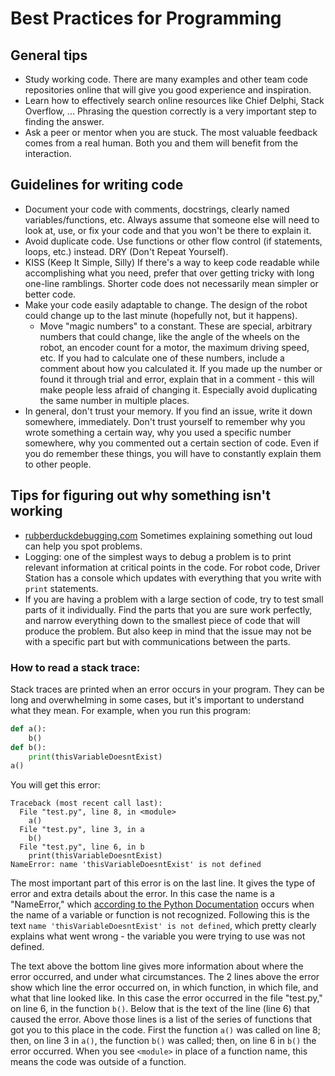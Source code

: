 # Best Practices for Programming

## General tips

- Study working code.  There are many examples and other team code repositories online that will give you good experience and inspiration.  
- Learn how to effectively search online resources like Chief Delphi, Stack Overflow, ... Phrasing the question correctly is a very important step to finding the answer.  
- Ask a peer or mentor when you are stuck.  The most valuable feedback comes from a real human.  Both you and them will benefit from the interaction.

## Guidelines for writing code

- Document your code with comments, docstrings, clearly named variables/functions, etc. Always assume that someone else will need to look at, use, or fix your code and that you won't be there to explain it.
- Avoid duplicate code. Use functions or other flow control (if statements, loops, etc.) instead. DRY (Don't Repeat Yourself).
- KISS (Keep It Simple, Silly) If there's a way to keep code readable while accomplishing what you need, prefer that over getting tricky with long one-line ramblings. Shorter code does not necessarily mean simpler or better code.
- Make your code easily adaptable to change. The design of the robot could change up to the last minute (hopefully not, but it happens).
    - Move "magic numbers" to a constant. These are special, arbitrary numbers that could change, like the angle of the wheels on the robot, an encoder count for a motor, the maximum driving speed, etc. If you had to calculate one of these numbers, include a comment about how you calculated it. If you made up the number or found it through trial and error, explain that in a comment - this will make people less afraid of changing it. Especially avoid duplicating the same number in multiple places.
- In general, don't trust your memory. If you find an issue, write it down somewhere, immediately. Don't trust yourself to remember why you wrote something a certain way, why you used a specific number somewhere, why you commented out a certain section of code. Even if you do remember these things, you will have to constantly explain them to other people.

## Tips for figuring out why something isn't working

- [rubberduckdebugging.com](https://rubberduckdebugging.com/) Sometimes explaining something out loud can help you spot problems.
- Logging: one of the simplest ways to debug a problem is to print relevant information at critical points in the code. For robot code, Driver Station has a console which updates with everything that you write with `print` statements.
- If you are having a problem with a large section of code, try to test small parts of it individually. Find the parts that you are sure work perfectly, and narrow everything down to the smallest piece of code that will produce the problem. But also keep in mind that the issue may not be with a specific part but with communications between the parts.

### How to read a stack trace:

Stack traces are printed when an error occurs in your program. They can be long and overwhelming in some cases, but it's important to understand what they mean.
For example, when you run this program:

```python
def a():
    b()
def b():
    print(thisVariableDoesntExist)
a()
```

You will get this error:

```
Traceback (most recent call last):
  File "test.py", line 8, in <module>
    a()
  File "test.py", line 3, in a
    b()
  File "test.py", line 6, in b
    print(thisVariableDoesntExist)
NameError: name 'thisVariableDoesntExist' is not defined
```

The most important part of this error is on the last line. It gives the type of error and extra details about the error. In this case the name is a "NameError," which [according to the Python Documentation](https://docs.python.org/3/library/exceptions.html#NameError) occurs when the name of a variable or function is not recognized. Following this is the text `name 'thisVariableDoesntExist' is not defined`, which pretty clearly explains what went wrong - the variable you were trying to use was not defined.

The text above the bottom line gives more information about where the error occurred, and under what circumstances. The 2 lines above the error show which line the error occurred on, in which function, in which file, and what that line looked like. In this case the error occurred in the file "test.py," on line 6, in the function `b()`. Below that is the text of the line (line 6) that caused the error.
Above those lines is a list of the series of functions that got you to this place in the code. First the function `a()` was called on line 8; then, on line 3 in `a()`, the function `b()` was called; then, on line 6 in `b()` the error occurred. When you see `<module>` in place of a function name, this means the code was outside of a function.
